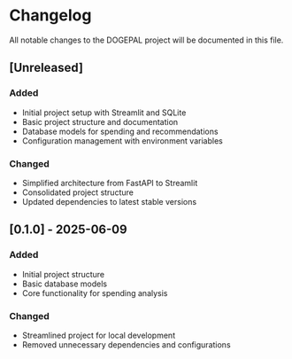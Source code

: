 # Changelog

All notable changes to the DOGEPAL project will be documented in this file.

## [Unreleased]

### Added
- Initial project setup with Streamlit and SQLite
- Basic project structure and documentation
- Database models for spending and recommendations
- Configuration management with environment variables

### Changed
- Simplified architecture from FastAPI to Streamlit
- Consolidated project structure
- Updated dependencies to latest stable versions

## [0.1.0] - 2025-06-09

### Added
- Initial project structure
- Basic database models
- Core functionality for spending analysis

### Changed
- Streamlined project for local development
- Removed unnecessary dependencies and configurations
